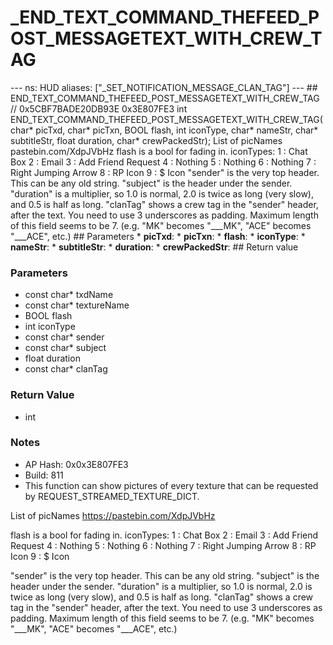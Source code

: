 # _END_TEXT_COMMAND_THEFEED_POST_MESSAGETEXT_WITH_CREW_TAG

--- ns: HUD aliases: ["_SET_NOTIFICATION_MESSAGE_CLAN_TAG"] --- ## END_TEXT_COMMAND_THEFEED_POST_MESSAGETEXT_WITH_CREW_TAG  // 0x5CBF7BADE20DB93E 0x3E807FE3 int END_TEXT_COMMAND_THEFEED_POST_MESSAGETEXT_WITH_CREW_TAG(char* picTxd, char* picTxn, BOOL flash, int iconType, char* nameStr, char* subtitleStr, float duration, char* crewPackedStr);  List of picNames pastebin.com/XdpJVbHz flash is a bool for fading in. iconTypes: 1 : Chat Box 2 : Email 3 : Add Friend Request 4 : Nothing 5 : Nothing 6 : Nothing 7 : Right Jumping Arrow 8 : RP Icon 9 : $ Icon "sender" is the very top header. This can be any old string. "subject" is the header under the sender. "duration" is a multiplier, so 1.0 is normal, 2.0 is twice as long (very slow), and 0.5 is half as long. "clanTag" shows a crew tag in the "sender" header, after the text. You need to use 3 underscores as padding. Maximum length of this field seems to be 7. (e.g. "MK" becomes "___MK", "ACE" becomes "___ACE", etc.)  ## Parameters * **picTxd**: * **picTxn**: * **flash**: * **iconType**: * **nameStr**: * **subtitleStr**: * **duration**: * **crewPackedStr**:  ## Return value

### Parameters
* const char* txdName
* const char* textureName
* BOOL flash
* int iconType
* const char* sender
* const char* subject
* float duration
* const char* clanTag

### Return Value
* int

### Notes
* AP Hash: 0x0x3E807FE3
* Build: 811
* This function can show pictures of every texture that can be requested by REQUEST_STREAMED_TEXTURE_DICT.

List of picNames https://pastebin.com/XdpJVbHz

flash is a bool for fading in.
iconTypes:
1 : Chat Box
2 : Email
3 : Add Friend Request
4 : Nothing
5 : Nothing
6 : Nothing
7 : Right Jumping Arrow
8 : RP Icon
9 : $ Icon

"sender" is the very top header. This can be any old string.
"subject" is the header under the sender.
"duration" is a multiplier, so 1.0 is normal, 2.0 is twice as long (very slow), and 0.5 is half as long.
"clanTag" shows a crew tag in the "sender" header, after the text. You need to use 3 underscores as padding. Maximum length of this field seems to be 7. (e.g. "MK" becomes "___MK", "ACE" becomes "___ACE", etc.)

